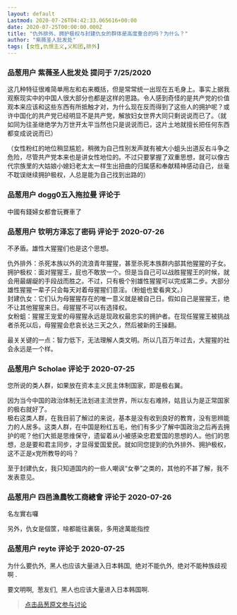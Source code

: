 ```yaml
---
layout: default
Lastmod: 2020-07-26T04:42:33.065616+00:00
date: 2020-07-25T00:00:00.000Z
title: "仇外排外、拥护极权与封建仇女的群体是高度重合的吗？为什么？"
author: "紫薇圣人批发处"
tags: [女性,仇恨主义,义和团,排外]
---
```



### 品葱用户 **紫薇圣人批发处** 提问于 7/25/2020
    
这几种特征很难简单用左和右来概括，但是常常统一出现在五毛身上。事实上据我观察现实中的中国人很大部分也都是这样的思路。令人感到奇怪的是共产党的价值观本来应该和这些东西有所抵触才对，为什么现在反而得到了这些人的拥护呢？或许中国化的共产党已经明显不是共产党，解放妇女世界大同只剩说说而已了。（就如同为往圣继绝学为万世开太平当然也只是说说而已，这片土地就擅长把任何东西都变成说说而已）  
  
（女性粉红的地位稍显尴尬，稍微为自己性别发声就有被大小蛆头出道反右斗争之危险，尽管共产党本来也是讲女性地位的。不过只要掌握了双重思想，就可以像古代宗族里的大姑娘小媳妇老太太一样生出扭曲的归属感和奉献精神感动自己，丝毫不耽误继续拥护极权，人总是能为自己找到出路的）
    
                

### 品葱用户 **dogg0五入拖拉曼** 评论于 
        
中國有錢婦女都會玩賽車了
        
                

### 品葱用户 **钦明方泽忘了密码** 评论于 2020-07-26
        
不矛盾。雄性大猩猩们也是这个思想。  
  
仇外排外：杀死本族以外的流浪青年猩猩，甚至杀死本族群内部其他猩猩的子女。  
拥护极权：面对猩猩王，屁也不敢放一个。但是当自己可以战胜猩猩王的时候，就会用最龌龊的手段战而胜之。不过，只有极个别雄性猩猩可以完成第二步。大部分雄性猩猩一辈子只会每天对着母猩猩们意淫。（粉蛆也爱看爽文。）  
封建仇女：它们认为母猩猩存在的唯一意义就是被自己日。假如自己是猩猩王，绝不让其他猩猩来日。母猩猩不可以有选择权。  
女粉蛆：猩猩王宠爱的母猩猩永远是现政权最忠实的拥护者。在现任猩猩王被挑战者杀死以后，母猩猩会悲哀长达三天之久，然后被新的王操翻。  
  
最关关键的一点：智力低下，无法理解人类文明。所以几百万年过去，大猩猩的社会永远是一个样。
        
                

### 品葱用户 **Scholae** 评论于 2020-07-25
        
您所说的类人群，如果放在资本主义民主体制国家，即是极右翼。  
  
因为当今中国的政治体制无法划进主流世界，所以左右难辨，姑且认为是正常国家的极右就好了。  
极右这类人群，在我目前了解过的来说，基本是没有收到良好的教育，没有思辨能力的人居多。这类人群，在中国是粉红五毛，他们有多少了解中国政治之后再去拥护的呢？他们大抵是思维保守，遗留着从小被感染忠君爱国的思想的人。他们的思想，总是要和君主同步，才显得爱国爱民。就如同您提到的仇外排外、拥护极权，这不正是x党所教导的吗？  
  
至于封建仇女，我只知道国内的一些人嘲讽“女拳”之类的，其他的不甚了解，我不发表意见。
        
                

### 品葱用户 **四邑漁農牧工商總會** 评论于 2020-07-26
        
名左實右囉  
  
另外，仇女是個筐，啥都能往裏裝，多用途萬能指控
        
                

### 品葱用户 **reyte** 评论于 2020-07-25
        
为什么要仇外,  黑人也应该大量进入日本韩国,  绝对不能仇外,  绝对不能种族歧视啊 .  
  
要文明啊,  葱友们,  黑人也应该大量进入日本韩国啊.
        
                





> [点击品葱原文参与讨论](https://pincong.rocks/question/28982)


